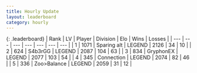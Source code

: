 ```yaml
---
title: Hourly Update
layout: leaderboard
category: hourly
---
```


{: .leaderboard}
| Rank | LV | Player | Division | Elo | Wins | Losses |
| --- | --- | --- | --- | --- | --- | --- |
| <span data-change="0">1</span> | 1071 | <span title="ID: 203132">Sparing alt</span> | LEGEND | <span data-change="0">2126</span> | <span data-change="0">34</span> | <span data-change="0">10</span> |
| <span data-change="0">2</span> | 624 | <span title="ID: 166888">S4b3rGG</span> | LEGEND | <span data-change="0">2087</span> | <span data-change="0">104</span> | <span data-change="0">63</span> |
| <span data-change="0">3</span> | 834 | <span title="ID: 315148">GryphonEX</span> | LEGEND | <span data-change="0">2077</span> | <span data-change="0">103</span> | <span data-change="0">54</span> |
| <span data-change="0">4</span> | 345 | <span title="ID: 539711">Connection</span> | LEGEND | <span data-change="0">2074</span> | <span data-change="0">82</span> | <span data-change="0">46</span> |
| <span data-change="0">5</span> | 336 | <span title="ID: 382502">Zoo&gt;Balance</span> | LEGEND | <span data-change="0">2059</span> | <span data-change="0">31</span> | <span data-change="0">12</span> |